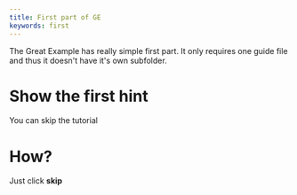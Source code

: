 ```yaml
---
title: First part of GE
keywords: first
---
```


The Great Example has really simple first part. It only requires one guide file and thus it doesn't have it's own subfolder.

# Show the first hint
You can skip the tutorial

# How?
Just click **skip**
